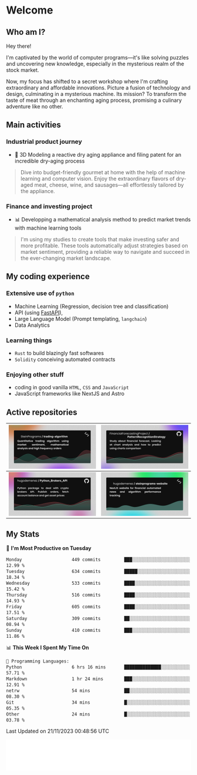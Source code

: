 # Welcome 

## Who am I?

Hey there! 

I'm captivated by the world of computer programs—it's like solving puzzles and uncovering new knowledge, especially in the mysterious realm of the stock market.

Now, my focus has shifted to a secret workshop where I'm crafting extraordinary and affordable innovations. Picture a fusion of technology and design, culminating in a mysterious machine. Its mission? To transform the taste of meat through an enchanting aging process, promising a culinary adventure like no other.

## Main activities
 
### Industrial product journey
* 🚀 3D Modeling a reactive dry aging appliance and filing patent for an incredible dry-aging process

> Dive into budget-friendly gourmet at home with the help of machine learning and computer vision. Enjoy the extraordinary flavors of dry-aged meat, cheese, wine, and sausages—all effortlessly tailored by the appliance.

### Finance and investing project
* 📊 Developping a mathematical analysis method to predict market trends with machine learning tools

> I'm using my studies to create tools that make investing safer and more profitable. These tools automatically adjust strategies based on market sentiment, providing a reliable way to navigate and succeed in the ever-changing market landscape.

## My coding experience

### Extensive use of `python` 

* Machine Learning (Regression, decision tree and classification)
* API (using [FastAPI](https://fastapi.tiangolo.com)),
* Large Language Model (Prompt templating, `langchain`)
* Data Analytics

### Learning things

* `Rust` to build blazingly fast softwares
* `Solidity` conceiving automated contracts

### Enjoying other stuff

* coding in good vanilla `HTML`, `CSS` and `JavaScript` 
* JavaScript frameworks like NextJS and Astro

## Active repositories

|[![Python Trading Algorithm](assets/base_python_architecture.png)](https://github.com/SteinPrograms/base-python-architecture)|[![Quantitative Prediction](assets/pattern_recognition_strategy.png)](https://github.com/FinancialForecastingProject/PatternRecognitionStrategy.git)|
| ------------- | ------------- |
|[![Broker SDK](assets/python_brokers_api.png)](https://github.com/hugodemenez/Python_Brokers_API)|[![NextJS Website](assets/steinprograms-website.png)](https://github.com/hugodemenez/steinprograms-website)|

## My Stats

<!--START_SECTION:waka-->
📅 **I'm Most Productive on Tuesday** 

```text
Monday                   449 commits         ███░░░░░░░░░░░░░░░░░░░░░░   12.99 % 
Tuesday                  634 commits         █████░░░░░░░░░░░░░░░░░░░░   18.34 % 
Wednesday                533 commits         ████░░░░░░░░░░░░░░░░░░░░░   15.42 % 
Thursday                 516 commits         ████░░░░░░░░░░░░░░░░░░░░░   14.93 % 
Friday                   605 commits         ████░░░░░░░░░░░░░░░░░░░░░   17.51 % 
Saturday                 309 commits         ██░░░░░░░░░░░░░░░░░░░░░░░   08.94 % 
Sunday                   410 commits         ███░░░░░░░░░░░░░░░░░░░░░░   11.86 % 
```


📊 **This Week I Spent My Time On** 

```text
💬 Programming Languages: 
Python                   6 hrs 16 mins       ██████████████░░░░░░░░░░░   57.71 % 
Markdown                 1 hr 24 mins        ███░░░░░░░░░░░░░░░░░░░░░░   12.91 % 
netrw                    54 mins             ██░░░░░░░░░░░░░░░░░░░░░░░   08.30 % 
Git                      34 mins             █░░░░░░░░░░░░░░░░░░░░░░░░   05.35 % 
Other                    24 mins             █░░░░░░░░░░░░░░░░░░░░░░░░   03.78 % 
```


 Last Updated on 21/11/2023 00:48:56 UTC
<!--END_SECTION:waka-->

![Coding metrics](metrics.plugin.wakatime.svg)
